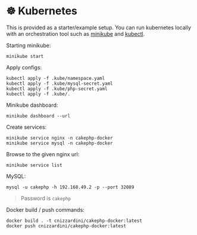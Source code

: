 # &#x2638; Kubernetes

This is provided as a starter/example setup. You can run kubernetes locally with an orchestration tool such as
[minikube](https://minikube.sigs.k8s.io/docs/) and [kubectl](https://kubernetes.io/docs/tasks/tools/).

Starting minikube:

```console
minikube start
```

Apply configs:

```console
kubectl apply -f .kube/namespace.yaml
kubectl apply -f .kube/mysql-secret.yaml
kubectl apply -f .kube/php-secret.yaml
kubectl apply -f .kube/.
```

Minikube dashboard:

```console
minikube dashboard --url
```

Create services:

```console
minikube service nginx -n cakephp-docker
minikube service mysql -n cakephp-docker
```

Browse to the given nginx url:

```console
minikube service list
```

MySQL:

```console
mysql -u cakephp -h 192.168.49.2 -p --port 32089
```

> Password is `cakephp`

Docker build / push commands:

```console
docker build . -t cnizzardini/cakephp-docker:latest
docker push cnizzardini/cakephp-docker:latest
```

